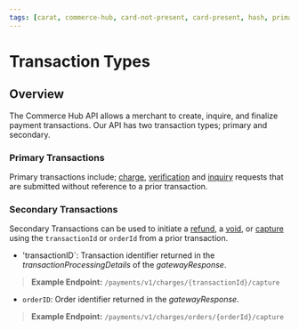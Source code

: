 ```yaml
---
tags: [carat, commerce-hub, card-not-present, card-present, hash, primary-transactions, secondary-transactions]
---
```


# Transaction Types

## Overview

The Commerce Hub API allows a merchant to create, inquire, and finalize payment transactions. Our API has two transaction types; primary and secondary.

### Primary Transactions

Primary transactions include; [charge](../Transactions/Charges.md), [verification](../Transactions/Verification.md) and [inquiry](../Transactions/Inquiry.md) requests that are submitted without reference to a prior transaction.

### Secondary Transactions

Secondary Transactions can be used to initiate a [refund](../Transactions/Refund.md), a [void](../Transactions/Cancel.md), or [capture](../Transactions/Capture.md) using the `transactionId` or `orderId` from a prior transaction.

- 'transactionID`: Transaction identifier returned in the *transactionProcessingDetails* of the *gatewayResponse*.

<!-- theme: example -->
>**Example Endpoint:** `/payments/v1/charges/{transactionId}/capture`

- `orderID`: Order identifier returned in the *gatewayResponse*.

<!-- theme: example -->
>**Example Endpoint:** `/payments/v1/charges/orders/{orderId}/capture`

<!--
https://docs.fiserv.com/docs/payments/docs/2.%20Payment%20APIs/2.1.%20Taking%20Payments/ii.%20Taking%20Customer%20Payments/1.%20The-Payments-API.md
+
https://docs.fiserv.com/docs/payments/docs/2.%20Payment%20APIs/2.1.%20Taking%20Payments/viii.Using%20orderId/Using-orderId.md
-->